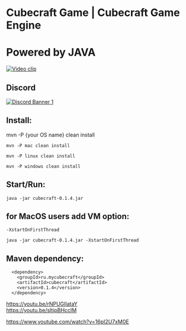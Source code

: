# Cubecraft Game | Cubecraft Game Engine
# Powered by JAVA
[![Video clip](https://s3.amazonaws.com/culga-games-images/uploads/images/cube-craft.jpg)](https://www.youtube.com/watch?v=16pI2U7xM0E "Everything Is AWESOME")

## Discord
[![Discord Banner 1](https://discordapp.com/api/guilds/901176898850271273/widget.png?style=banner2)](https://discord.gg/QZZTj9QD "Cubecraft DISCORD Server")

## Install:

mvn -P {your OS name} clean install

`mvn -P mac clean install`

`mvn -P linux clean install`

`mvn -P windows clean install`

## Start/Run: 

`java -jar cubecraft-0.1.4.jar `


## for MacOS users add VM option: 

`-XstartOnFirstThread `

`java -jar cubecraft-0.1.4.jar -XstartOnFirstThread`

## Maven dependency:

      <dependency>
        <groupId>ru.mycubecraft</groupId>
        <artifactId>cubecraft</artifactId>
        <version>0.1.4</version>
      </dependency>


https://youtu.be/rNPUGIlataY  
https://youtu.be/sltipBHccIM

https://www.youtube.com/watch?v=16pI2U7xM0E
